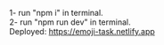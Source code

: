 1- run "npm i" in terminal.  
2- run "npm run dev" in terminal.  
Deployed: https://emoji-task.netlify.app
